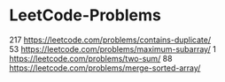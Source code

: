 # LeetCode-Problems
217 https://leetcode.com/problems/contains-duplicate/ <br/>
53 https://leetcode.com/problems/maximum-subarray/
1 https://leetcode.com/problems/two-sum/
88 https://leetcode.com/problems/merge-sorted-array/
